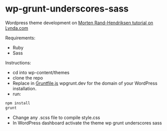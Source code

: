 # wp-grunt-underscores-sass
Wordpress theme development on [Morten Rand-Hendriksen tutorial on Lynda.com](https://www.lynda.com/Grunt-js-tutorials/WordPress-Developing-Sass-Grunt-js/372540-2.html)

Requirements:

- Ruby
- Sass

Instructions:

- cd into wp-content/themes
- clone the repo
- Replace in [Gruntfile.js](https://github.com/rafalfaro18/wp-grunt-underscores-sass/blob/master/Gruntfile.js#L53) wpgrunt.dev for the domain of your WordPress installation.
- run:
```bash
npm install
grunt
```
- Change any .scss file to compile style.css
- In WordPress dashboard activate the theme wp grunt underscores sass
